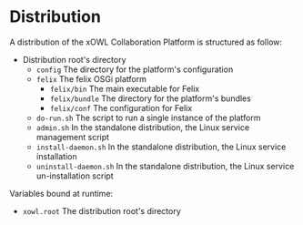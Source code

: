 # Distribution

A distribution of the xOWL Collaboration Platform is structured as follow:

* Distribution root's directory
    * `config` The directory for the platform's configuration
    * `felix` The felix OSGi platform
        * `felix/bin` The main executable for Felix
        * `felix/bundle` The directory for the platform's bundles
        * `felix/conf` The configuration for Felix
    * `do-run.sh` The script to run a single instance of the platform
    * `admin.sh` In the standalone distribution, the Linux service management script
    * `install-daemon.sh` In the standalone distribution, the Linux service installation
    * `uninstall-daemon.sh` In the standalone distribution, the Linux service un-installation script

Variables bound at runtime:
* `xowl.root` The distribution root's directory